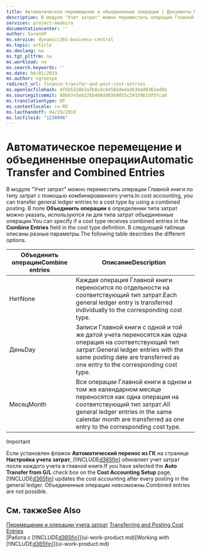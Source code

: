 ```yaml
---
title: Автоматическое перемещение и объединенные операции | Документы Майкрософт
description: В модуле "Учет затрат" можно переместить операции Главной книги по типу затрат с помощью комбинированного учета. В поле **Объединить операции** в определении типа затрат можно указать, используются ли для типа затрат объединенные операции. В следующей таблице описаны разные параметры.
services: project-madeira
documentationcenter: ''
author: SorenGP
ms.service: dynamics365-business-central
ms.topic: article
ms.devlang: na
ms.tgt_pltfrm: na
ms.workload: na
ms.search.keywords: ''
ms.date: 04/01/2019
ms.author: sgroespe
redirect_url: finance-transfer-and-post-cost-entries
ms.openlocfilehash: 8f6b5328b3a7b8cdcb4582deda363bdd0361ed9a
ms.sourcegitcommit: 60b87e5eb32bb408dd65b9855c29159b1dfbfca8
ms.translationtype: HT
ms.contentlocale: ru-RU
ms.lasthandoff: 04/29/2019
ms.locfileid: "1238996"
---
```

# <a name="automatic-transfer-and-combined-entries"></a><span data-ttu-id="4a7cf-105">Автоматическое перемещение и объединенные операции</span><span class="sxs-lookup"><span data-stu-id="4a7cf-105">Automatic Transfer and Combined Entries</span></span>
<span data-ttu-id="4a7cf-106">В модуле "Учет затрат" можно переместить операции Главной книги по типу затрат с помощью комбинированного учета.</span><span class="sxs-lookup"><span data-stu-id="4a7cf-106">In cost accounting, you can transfer general ledger entries to a cost type by using a combined posting.</span></span> <span data-ttu-id="4a7cf-107">В поле **Объединить операции** в определении типа затрат можно указать, используются ли для типа затрат объединенные операции.</span><span class="sxs-lookup"><span data-stu-id="4a7cf-107">You can specify if a cost type receives combined entries in the **Combine Entries** field in the cost type definition.</span></span> <span data-ttu-id="4a7cf-108">В следующей таблице описаны разные параметры.</span><span class="sxs-lookup"><span data-stu-id="4a7cf-108">The following table describes the different options.</span></span>  

|<span data-ttu-id="4a7cf-109">Объединить операции</span><span class="sxs-lookup"><span data-stu-id="4a7cf-109">Combine entries</span></span>|<span data-ttu-id="4a7cf-110">Описание</span><span class="sxs-lookup"><span data-stu-id="4a7cf-110">Description</span></span>|  
|---------------------|-----------------|  
|<span data-ttu-id="4a7cf-111">Нет</span><span class="sxs-lookup"><span data-stu-id="4a7cf-111">None</span></span>|<span data-ttu-id="4a7cf-112">Каждая операция Главной книги переносится по отдельности на соответствующий тип затрат.</span><span class="sxs-lookup"><span data-stu-id="4a7cf-112">Each general ledger entry is transferred individually to the corresponding cost type.</span></span>|  
|<span data-ttu-id="4a7cf-113">День</span><span class="sxs-lookup"><span data-stu-id="4a7cf-113">Day</span></span>|<span data-ttu-id="4a7cf-114">Записи Главной книги с одной и той же датой учета переносятся как одна операция на соответствующий тип затрат.</span><span class="sxs-lookup"><span data-stu-id="4a7cf-114">General ledger entries with the same posting date are transferred as one entry to the corresponding cost type.</span></span>|  
|<span data-ttu-id="4a7cf-115">Месяц</span><span class="sxs-lookup"><span data-stu-id="4a7cf-115">Month</span></span>|<span data-ttu-id="4a7cf-116">Все операции Главной книги в одном и том же календарном месяце переносятся как одна операция на соответствующий тип затрат.</span><span class="sxs-lookup"><span data-stu-id="4a7cf-116">All general ledger entries in the same calendar month are transferred as one entry to the corresponding cost type.</span></span>|  

> [!IMPORTANT]  
>  <span data-ttu-id="4a7cf-117">Если установлен флажок **Автоматический перенос из ГК** на странице **Настройка учета затрат**, [!INCLUDE[d365fin](includes/d365fin_md.md)] обновляет учет затрат после каждого учета в главной книге.</span><span class="sxs-lookup"><span data-stu-id="4a7cf-117">If you have selected the **Auto Transfer from G/L** check box on the **Cost Accounting Setup** page, [!INCLUDE[d365fin](includes/d365fin_md.md)] updates the cost accounting after every posting in the general ledger.</span></span> <span data-ttu-id="4a7cf-118">Объединенные операции невозможны.</span><span class="sxs-lookup"><span data-stu-id="4a7cf-118">Combined entries are not possible.</span></span>  

## <a name="see-also"></a><span data-ttu-id="4a7cf-119">См. также</span><span class="sxs-lookup"><span data-stu-id="4a7cf-119">See Also</span></span>  
 <span data-ttu-id="4a7cf-120">[Перемещение и операции учета затрат](finance-transfer-and-post-cost-entries.md) </span><span class="sxs-lookup"><span data-stu-id="4a7cf-120">[Transferring and Posting Cost Entries](finance-transfer-and-post-cost-entries.md) </span></span>  
 <span data-ttu-id="4a7cf-121">[Работа с [!INCLUDE[d365fin](includes/d365fin_md.md)]](ui-work-product.md)</span><span class="sxs-lookup"><span data-stu-id="4a7cf-121">[Working with [!INCLUDE[d365fin](includes/d365fin_md.md)]](ui-work-product.md)</span></span>
